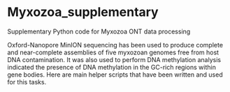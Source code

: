 # Myxozoa_supplementary
Supplementary Python code for Myxozoa ONT data processing

Oxford-Nanopore MinION sequencing has been used to produce complete and near-complete assemblies of five myxozoan genomes free from host DNA contamination. It was also used to perform DNA methylation analysis indicated the presence of DNA methylation in the GC-rich regions within gene bodies. Here are main helper scripts that have been written and used for this tasks.
